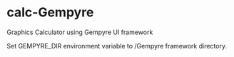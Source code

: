 # calc-Gempyre
Graphics Calculator using Gempyre UI framework

Set GEMPYRE_DIR environment variable to <your path to>/Gempyre framework directory.
